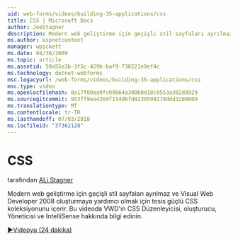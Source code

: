 ```yaml
---
uid: web-forms/videos/building-35-applications/css
title: CSS | Microsoft Docs
author: JoeStagner
description: Modern web geliştirme için geçişli stil sayfaları ayrılmaz ve Visual Web Developer 2008 oluşturmaya yardımcı olmak için tesis güçlü CSS koleksiyonunu içerir...
ms.author: aspnetcontent
manager: wpickett
ms.date: 04/30/2009
ms.topic: article
ms.assetid: 50a55e3b-3f5c-429b-baf9-730221e9ef4c
ms.technology: dotnet-webforms
msc.legacyurl: /web-forms/videos/building-35-applications/css
msc.type: video
ms.openlocfilehash: 8a17f80aa9fc09664a380b0d18c0553a302d8929
ms.sourcegitcommit: 953ff9ea4369f154d6fd0239599279ddd3280009
ms.translationtype: MT
ms.contentlocale: tr-TR
ms.lasthandoff: 07/03/2018
ms.locfileid: "37362128"
---
```

<a name="css"></a>CSS
====================
tarafından [ALi Stagner](https://github.com/JoeStagner)

Modern web geliştirme için geçişli stil sayfaları ayrılmaz ve Visual Web Developer 2008 oluşturmaya yardımcı olmak için tesis güçlü CSS koleksiyonunu içerir. Bu videoda VWD'ın CSS Düzenleyicisi, oluşturucu, Yöneticisi ve IntelliSense hakkında bilgi edinin.

[&#9654;Videoyu (24 dakika)](https://channel9.msdn.com/Blogs/ASP-NET-Site-Videos/css)
